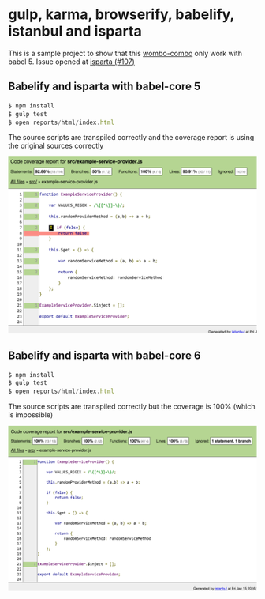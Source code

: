 # gulp, karma, browserify, babelify, istanbul and isparta

This is a sample project to show that this [wombo-combo](https://www.youtube.com/watch?v=pD_imYhNoQ4) only work with babel 5. Issue opened at [isparta (#107)](https://github.com/douglasduteil/isparta/issues/107)

## Babelify and isparta with babel-core 5

```js
$ npm install
$ gulp test
$ open reports/html/index.html
```
The source scripts are transpiled correctly and the coverage report is using the original sources correctly

![](https://raw.githubusercontent.com/carneiror/gulp-karma-browserify-babelify-istanbul-isparta/master/with-babel-5/example.png)

## Babelify and isparta with babel-core 6

```js
$ npm install
$ gulp test
$ open reports/html/index.html
```

The source scripts are transpiled correctly but the coverage is 100% (which is impossible)

![](https://raw.githubusercontent.com/carneiror/gulp-karma-browserify-babelify-istanbul-isparta/master/with-babel-6/example.png)
